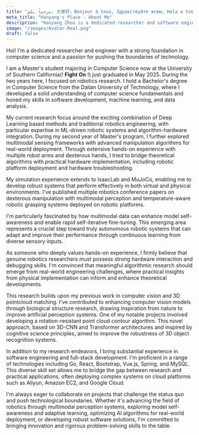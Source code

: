 ```yaml
---
title: "مرحباً بكم، 大家好，Bonjour à tous, Здравствуйте всем, Hola a todos, Grüezi mitenand, Hello everyone, I am Hanyang Zhou!"
meta_title: "Hanyang's Place - About Me"
description: "Hanyang Zhou is a dedicated researcher and software engineer with a strong foundation in computer science and a passion for pushing the boundaries of technology."
image: "/images/Avatar-Real.png"
draft: false
---
```


Hoi! I'm a dedicated researcher and engineer with a strong foundation in computer science and a passion for pushing the boundaries of technology.

I am a Master's student majoring in Computer Science now at the University of Southern California(! **Fight On** !) just graduated in May 2025. During the two years here, I focused on robotics research. I hold a Bachelor's degree in Computer Science from the Dalian University of Technology, where I developed a solid understanding of computer science fundamentals and honed my skills in software development, machine learning, and data analysis.

My current research focus around the exciting combination of Deep Learning based methods and traditional robotics engineering, with particular expertise in ML-driven robotic systems and algorithm-hardware integration. During my second year of Master's program, I further explored multimodal sensing frameworks with advanced manipulation algorithms for real-world deployment. Through extensive hands-on experience with multiple robot arms and dexterous hands, I tried to bridge theoretical algorithms with practical hardware implementation, including robotic platform deployment and hardware troubleshooting.

My simulation experience extends to IsaacLab and MuJoCo, enabling me to develop robust systems that perform effectively in both virtual and physical environments. I've published multiple robotics conference papers on dexterous manipulation with multimodal perception and temperature-aware robotic grasping systems deployed on robotic platforms.

I'm particularly fascinated by how multimodal data can enhance model self-awareness and enable rapid self-iterative fine-tuning. This emerging area represents a crucial step toward truly autonomous robotic systems that can adapt and improve their performance through continuous learning from diverse sensory inputs.

As someone who deeply values hands-on experience, I firmly believe that genuine robotics researchers must possess strong hardware interaction and debugging skills. I'm convinced that meaningful algorithmic research should emerge from real-world engineering challenges, where practical insights from physical implementation can inform and enhance theoretical developments.

This research builds upon my previous work in computer vision and 3D pointcloud matching. I've contributed to enhancing computer vision models through biological structure research, drawing inspiration from nature to improve artificial perception systems. One of my notable projects involved developing a rotation-resistant point cloud contour algorithm. This novel approach, based on 3D-CNN and Transformer architectures and inspired by cognitive science principles, aimed to improve the robustness of 3D object recognition systems.

In addition to my research endeavors, I bring substantial experience in software engineering and full-stack development. I'm proficient in a range of technologies including Go, React, Bootstrap, Vue.js, Spring, and MySQL. This diverse skill set allows me to bridge the gap between research and practical applications, often deploying complex systems on cloud platforms such as Aliyun, Amazon EC2, and Google Cloud.

I'm always eager to collaborate on projects that challenge the status quo and push technological boundaries. Whether it's advancing the field of robotics through multimodal perception systems, exploring model self-awareness and adaptive learning, optimizing AI algorithms for real-world deployment, or developing robust software solutions, I'm committed to bringing innovation and rigorous problem-solving skills to the table.
